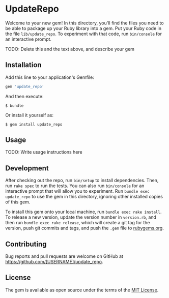 # UpdateRepo

Welcome to your new gem! In this directory, you'll find the files you need to be able to package up your Ruby library into a gem. Put your Ruby code in the file `lib/update_repo`. To experiment with that code, run `bin/console` for an interactive prompt.

TODO: Delete this and the text above, and describe your gem

## Installation

Add this line to your application's Gemfile:

```ruby
gem 'update_repo'
```

And then execute:

    $ bundle

Or install it yourself as:

    $ gem install update_repo

## Usage

TODO: Write usage instructions here

## Development

After checking out the repo, run `bin/setup` to install dependencies. Then, run `rake spec` to run the tests. You can also run `bin/console` for an interactive prompt that will allow you to experiment. Run `bundle exec update_repo` to use the gem in this directory, ignoring other installed copies of this gem.

To install this gem onto your local machine, run `bundle exec rake install`. To release a new version, update the version number in `version.rb`, and then run `bundle exec rake release`, which will create a git tag for the version, push git commits and tags, and push the `.gem` file to [rubygems.org](https://rubygems.org).

## Contributing

Bug reports and pull requests are welcome on GitHub at https://github.com/[USERNAME]/update_repo.


## License

The gem is available as open source under the terms of the [MIT License](http://opensource.org/licenses/MIT).

